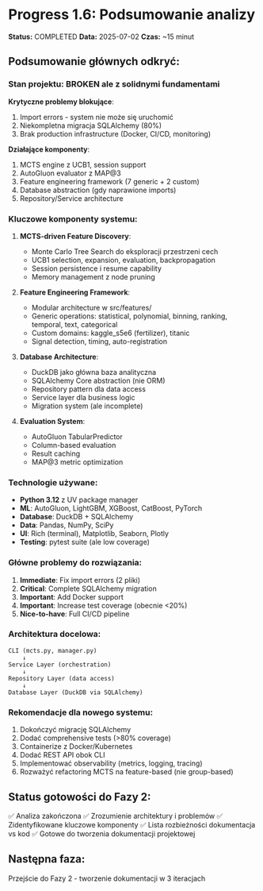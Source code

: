 # Progress 1.6: Podsumowanie analizy

**Status:** COMPLETED
**Data:** 2025-07-02
**Czas:** ~15 minut

## Podsumowanie głównych odkryć:

### Stan projektu: BROKEN ale z solidnymi fundamentami

**Krytyczne problemy blokujące**:
1. Import errors - system nie może się uruchomić
2. Niekompletna migracja SQLAlchemy (80%)
3. Brak production infrastructure (Docker, CI/CD, monitoring)

**Działające komponenty**:
1. MCTS engine z UCB1, session support
2. AutoGluon evaluator z MAP@3
3. Feature engineering framework (7 generic + 2 custom)
4. Database abstraction (gdy naprawione imports)
5. Repository/Service architecture

### Kluczowe komponenty systemu:

1. **MCTS-driven Feature Discovery**:
   - Monte Carlo Tree Search do eksploracji przestrzeni cech
   - UCB1 selection, expansion, evaluation, backpropagation
   - Session persistence i resume capability
   - Memory management z node pruning

2. **Feature Engineering Framework**:
   - Modular architecture w src/features/
   - Generic operations: statistical, polynomial, binning, ranking, temporal, text, categorical
   - Custom domains: kaggle_s5e6 (fertilizer), titanic
   - Signal detection, timing, auto-registration

3. **Database Architecture**:
   - DuckDB jako główna baza analityczna
   - SQLAlchemy Core abstraction (nie ORM)
   - Repository pattern dla data access
   - Service layer dla business logic
   - Migration system (ale incomplete)

4. **Evaluation System**:
   - AutoGluon TabularPredictor
   - Column-based evaluation
   - Result caching
   - MAP@3 metric optimization

### Technologie używane:
- **Python 3.12** z UV package manager
- **ML**: AutoGluon, LightGBM, XGBoost, CatBoost, PyTorch
- **Database**: DuckDB + SQLAlchemy
- **Data**: Pandas, NumPy, SciPy
- **UI**: Rich (terminal), Matplotlib, Seaborn, Plotly
- **Testing**: pytest suite (ale low coverage)

### Główne problemy do rozwiązania:
1. **Immediate**: Fix import errors (2 pliki)
2. **Critical**: Complete SQLAlchemy migration
3. **Important**: Add Docker support
4. **Important**: Increase test coverage (obecnie <20%)
5. **Nice-to-have**: Full CI/CD pipeline

### Architektura docelowa:
```
CLI (mcts.py, manager.py)
    ↓
Service Layer (orchestration)
    ↓
Repository Layer (data access)
    ↓
Database Layer (DuckDB via SQLAlchemy)
```

### Rekomendacje dla nowego systemu:
1. Dokończyć migrację SQLAlchemy
2. Dodać comprehensive tests (>80% coverage)
3. Containerize z Docker/Kubernetes
4. Dodać REST API obok CLI
5. Implementować observability (metrics, logging, tracing)
6. Rozważyć refactoring MCTS na feature-based (nie group-based)

## Status gotowości do Fazy 2:
✅ Analiza zakończona
✅ Zrozumienie architektury i problemów
✅ Zidentyfikowane kluczowe komponenty
✅ Lista rozbieżności dokumentacja vs kod
✅ Gotowe do tworzenia dokumentacji projektowej

## Następna faza:
Przejście do Fazy 2 - tworzenie dokumentacji w 3 iteracjach